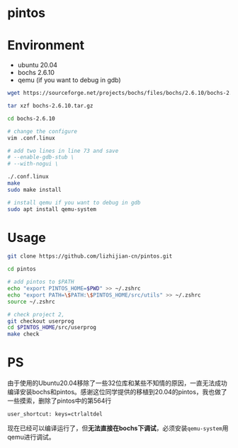 # pintos

# Environment
* ubuntu 20.04
* bochs 2.6.10 
* qemu (if you want to debug in gdb)

``` sh
wget https://sourceforge.net/projects/bochs/files/bochs/2.6.10/bochs-2.6.10.tar.gz

tar xzf bochs-2.6.10.tar.gz

cd bochs-2.6.10

# change the configure
vim .conf.linux

# add two lines in line 73 and save 
# --enable-gdb-stub \
# --with-nogui \

./.conf.linux
make
sudo make install

# install qemu if you want to debug in gdb
sudo apt install qemu-system
```

# Usage
```sh
git clone https://github.com/lizhijian-cn/pintos.git

cd pintos

# add pintos to $PATH
echo "export PINTOS_HOME=$PWD" >> ~/.zshrc
echo "export PATH=\$PATH:\$PINTOS_HOME/src/utils" >> ~/.zshrc
source ~/.zshrc

# check project 2, 
git checkout userprog
cd $PINTOS_HOME/src/userprog
make check
```

# PS
由于使用的Ubuntu20.04移除了一些32位库和某些不知情的原因，一直无法成功编译安装bochs和pintos。感谢这位同学提供的移植到20.04的pintos，我也做了一些摸索，删除了pintos中的第564行
```
user_shortcut: keys=ctrlaltdel
```
现在已经可以编译运行了，但**无法直接在bochs下调试**，必须安装`qemu-system`用qemu进行调试。

